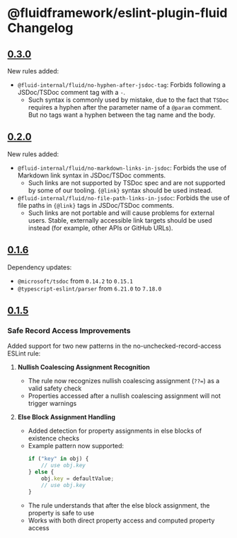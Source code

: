 # @fluidframework/eslint-plugin-fluid Changelog

## [0.3.0](https://github.com/microsoft/FluidFramework/releases/tag/eslint-plugin-fluid_v0.2.0)

New rules added:

- `@fluid-internal/fluid/no-hyphen-after-jsdoc-tag`: Forbids following a JSDoc/TSDoc comment tag with a `-`.
    - Such syntax is commonly used by mistake, due to the fact that `TSDoc` requires a hyphen after the parameter name of a `@param` comment. But no tags want a hyphen between the tag name and the body.

## [0.2.0](https://github.com/microsoft/FluidFramework/releases/tag/eslint-plugin-fluid_v0.2.0)

New rules added:

- `@fluid-internal/fluid/no-markdown-links-in-jsdoc`: Forbids the use of Markdown link syntax in JSDoc/TSDoc comments.
    - Such links are not supported by TSDoc spec and are not supported by some of our tooling.
      `{@link}` syntax should be used instead.
- `@fluid-internal/fluid/no-file-path-links-in-jsdoc`: Forbids the use of file paths in `{@link}` tags in JSDoc/TSDoc comments.
    - Such links are not portable and will cause problems for external users.
      Stable, externally accessible link targets should be used instead (for example, other APIs or GitHub URLs).

## [0.1.6](https://github.com/microsoft/FluidFramework/releases/tag/eslint-plugin-fluid_v0.1.6)

Dependency updates:

- `@microsoft/tsdoc` from `0.14.2` to `0.15.1`
- `@typescript-eslint/parser` from `6.21.0` to `7.18.0`

## [0.1.5](https://github.com/microsoft/FluidFramework/releases/tag/eslint-plugin-fluid_v0.1.5)

### Safe Record Access Improvements

Added support for two new patterns in the no-unchecked-record-access ESLint rule:

1. **Nullish Coalescing Assignment Recognition**
    - The rule now recognizes nullish coalescing assignment (`??=`) as a valid safety check
    - Properties accessed after a nullish coalescing assignment will not trigger warnings

2. **Else Block Assignment Handling**
    - Added detection for property assignments in else blocks of existence checks
    - Example pattern now supported:
        ```typescript
        if ("key" in obj) {
        	// use obj.key
        } else {
        	obj.key = defaultValue;
        	// use obj.key
        }
        ```
    - The rule understands that after the else block assignment, the property is safe to use
    - Works with both direct property access and computed property access
